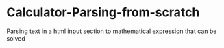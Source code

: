 # Calculator-Parsing-from-scratch
Parsing text in a html input section to mathematical expression that can be solved
